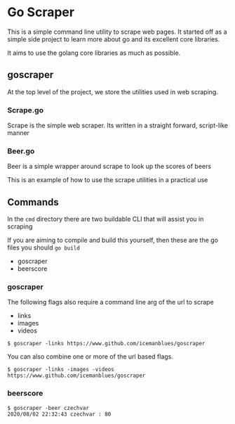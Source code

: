 # Go Scraper

This is a simple command line utility to scrape web pages.
It started off as a simple side project to learn more about go and its
excellent core libraries.

It aims to use the golang core libraries as much as possible.

## goscraper

At the top level of the project, we store the utilities used in web scraping.

### Scrape.go

Scrape is the simple web scraper. Its written in a straight forward, script-like manner

### Beer.go

Beer is a simple wrapper around scrape to look up the scores of beers

This is an example of how to use the scrape utilities in a practical use

## Commands

In the `cmd` directory there are two buildable CLI that will assist you in scraping

If you are aiming to compile and build this yourself, then these are the go files
you should `go build`

* goscraper
* beerscore

### goscraper

The following flags also require a command line arg of the url to scrape

* links
* images
* videos

```
$ goscraper -links https://www.github.com/icemanblues/goscraper
```

You can also combine one or more of the url based flags.

```
$ goscraper -links -images -videos https://www.github.com/icemanblues/goscraper
```

### beerscore

```
$ goscraper -beer czechvar
2020/08/02 22:32:43 czechvar : 80
```
